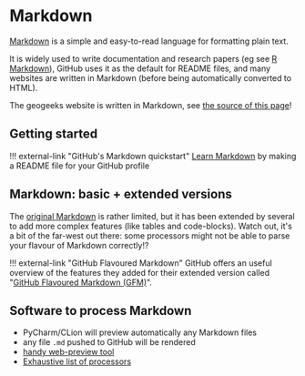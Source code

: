 
# Markdown

[Markdown](https://www.markdownguide.org/) is a simple and easy-to-read language for formatting plain text.

It is widely used to write documentation and research papers (eg see [R Markdown](https://rmarkdown.rstudio.com/)), GitHub uses it as the default for README files, and many websites are written in Markdown (before being automatically converted to HTML).

The geogeeks website is written in Markdown, see [the source of this page](https://github.com/tudelft3d/geogeeks/edit/main/docs/writing/markdown.md)!


## Getting started

!!! external-link "GitHub's Markdown quickstart"
    [Learn Markdown](https://docs.github.com/en/get-started/writing-on-github/getting-started-with-writing-and-formatting-on-github/quickstart-for-writing-on-github) by making a README file for your GitHub profile


## Markdown: basic + extended versions

The [original Markdown](https://daringfireball.net/projects/markdown/) is rather limited, but it has been extended by several to add more complex features (like tables and code-blocks).
Watch out, it's a bit of the far-west out there: some processors might not be able to parse your flavour of Markdown correctly!?

!!! external-link "GitHub Flavoured Markdown"
    GitHub offers an useful overview of the features they added for their extended version called "[GitHub Flavoured Markdown (GFM)](https://docs.github.com/en/get-started/writing-on-github/working-with-advanced-formatting)".


## Software to process Markdown

  - PyCharm/CLion will preview automatically any Markdown files
  - any file `.md` pushed to GitHub will be rendered 
  - [handy web-preview tool](https://dillinger.io/)
  - [Exhaustive list of processors](https://github.com/markdown/markdown.github.com/wiki/Implementations)




